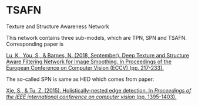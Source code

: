 # TSAFN
Texture and Structure Awareness Network

This network contains three sub-models, which are TPN, SPN and TSAFN. Corresponding paper is

[Lu, K., You, S., & Barnes, N. (2018, September). Deep Texture and Structure Aware Filtering Network for Image Smoothing. In Proceedings of the European Conference on Computer Vision (ECCV) (pp. 217-233).](http://openaccess.thecvf.com/content_ECCV_2018/papers/Kaiyue_Lu_Deep_Texture_and_ECCV_2018_paper.pdf)

The so-called SPN is same as HED which comes from paper:

[Xie, S., & Tu, Z. (2015). Holistically-nested edge detection. In *Proceedings of the IEEE international conference on computer vision* (pp. 1395-1403).](https://www.cv-foundation.org/openaccess/content_iccv_2015/html/Xie_Holistically-Nested_Edge_Detection_ICCV_2015_paper.html)